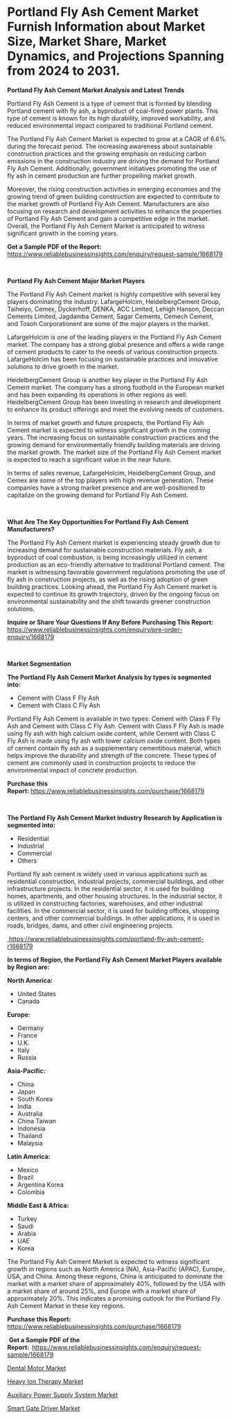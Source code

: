 <p><h1>Portland Fly Ash Cement Market Furnish Information about Market Size, Market Share, Market Dynamics, and Projections Spanning from 2024 to 2031.</h1></p><p><strong>Portland Fly Ash Cement Market Analysis and Latest Trends</strong></p>
<p><p>Portland Fly Ash Cement is a type of cement that is formed by blending Portland cement with fly ash, a byproduct of coal-fired power plants. This type of cement is known for its high durability, improved workability, and reduced environmental impact compared to traditional Portland cement.</p><p>The Portland Fly Ash Cement Market is expected to grow at a CAGR of 6.6% during the forecast period. The increasing awareness about sustainable construction practices and the growing emphasis on reducing carbon emissions in the construction industry are driving the demand for Portland Fly Ash Cement. Additionally, government initiatives promoting the use of fly ash in cement production are further propelling market growth.</p><p>Moreover, the rising construction activities in emerging economies and the growing trend of green building construction are expected to contribute to the market growth of Portland Fly Ash Cement. Manufacturers are also focusing on research and development activities to enhance the properties of Portland Fly Ash Cement and gain a competitive edge in the market. Overall, the Portland Fly Ash Cement Market is anticipated to witness significant growth in the coming years.</p></p>
<p><strong>Get a Sample PDF of the Report:&nbsp;</strong> <a href="https://www.reliablebusinessinsights.com/enquiry/request-sample/1668179">https://www.reliablebusinessinsights.com/enquiry/request-sample/1668179</a></p>
<p>&nbsp;</p>
<p><strong>Portland Fly Ash Cement Major Market Players</strong></p>
<p><p>The Portland Fly Ash Cement market is highly competitive with several key players dominating the industry. LafargeHolcim, HeidelbergCement Group, Taiheiyo, Cemex, Dyckerhoff, DENKA, ACC Limited, Lehigh Hanson, Deccan Cements Limited, Jagdamba Cement, Sagar Cements, Cemech Cement, and Tosoh Corporationent are some of the major players in the market.</p><p>LafargeHolcim is one of the leading players in the Portland Fly Ash Cement market. The company has a strong global presence and offers a wide range of cement products to cater to the needs of various construction projects. LafargeHolcim has been focusing on sustainable practices and innovative solutions to drive growth in the market.</p><p>HeidelbergCement Group is another key player in the Portland Fly Ash Cement market. The company has a strong foothold in the European market and has been expanding its operations in other regions as well. HeidelbergCement Group has been investing in research and development to enhance its product offerings and meet the evolving needs of customers.</p><p>In terms of market growth and future prospects, the Portland Fly Ash Cement market is expected to witness significant growth in the coming years. The increasing focus on sustainable construction practices and the growing demand for environmentally friendly building materials are driving the market growth. The market size of the Portland Fly Ash Cement market is expected to reach a significant value in the near future.</p><p>In terms of sales revenue, LafargeHolcim, HeidelbergCement Group, and Cemex are some of the top players with high revenue generation. These companies have a strong market presence and are well-positioned to capitalize on the growing demand for Portland Fly Ash Cement.</p></p>
<p>&nbsp;</p>
<p><strong>What Are The Key Opportunities For Portland Fly Ash Cement Manufacturers?</strong></p>
<p><p>The Portland Fly Ash Cement market is experiencing steady growth due to increasing demand for sustainable construction materials. Fly ash, a byproduct of coal combustion, is being increasingly utilized in cement production as an eco-friendly alternative to traditional Portland cement. The market is witnessing favorable government regulations promoting the use of fly ash in construction projects, as well as the rising adoption of green building practices. Looking ahead, the Portland Fly Ash Cement market is expected to continue its growth trajectory, driven by the ongoing focus on environmental sustainability and the shift towards greener construction solutions.</p></p>
<p><strong>Inquire or Share Your Questions If Any Before Purchasing This Report:</strong> <a href="https://www.reliablebusinessinsights.com/enquiry/pre-order-enquiry/1668179">https://www.reliablebusinessinsights.com/enquiry/pre-order-enquiry/1668179</a></p>
<p>&nbsp;</p>
<p><strong>Market Segmentation</strong></p>
<p><strong>The Portland Fly Ash Cement Market Analysis by types is segmented into:</strong></p>
<p><ul><li>Cement with Class F Fly Ash</li><li>Cement with Class C Fly Ash</li></ul></p>
<p><p>Portland Fly Ash Cement is available in two types: Cement with Class F Fly Ash and Cement with Class C Fly Ash. Cement with Class F Fly Ash is made using fly ash with high calcium oxide content, while Cement with Class C Fly Ash is made using fly ash with lower calcium oxide content. Both types of cement contain fly ash as a supplementary cementitious material, which helps improve the durability and strength of the concrete. These types of cement are commonly used in construction projects to reduce the environmental impact of concrete production.</p></p>
<p><strong>Purchase this Report:&nbsp;</strong><a href="https://www.reliablebusinessinsights.com/purchase/1668179">https://www.reliablebusinessinsights.com/purchase/1668179</a></p>
<p>&nbsp;</p>
<p><strong>The Portland Fly Ash Cement Market Industry Research by Application is segmented into:</strong></p>
<p><ul><li>Residential</li><li>Industrial</li><li>Commercial</li><li>Others</li></ul></p>
<p><p>Portland fly ash cement is widely used in various applications such as residential construction, industrial projects, commercial buildings, and other infrastructure projects. In the residential sector, it is used for building homes, apartments, and other housing structures. In the industrial sector, it is utilized in constructing factories, warehouses, and other industrial facilities. In the commercial sector, it is used for building offices, shopping centers, and other commercial buildings. In other applications, it is used in roads, bridges, dams, and other civil engineering projects.</p></p>
<p><a href="https://www.reliablebusinessinsights.com/portland-fly-ash-cement-r1668179">&nbsp;https://www.reliablebusinessinsights.com/portland-fly-ash-cement-r1668179</a></p>
<p><strong>In terms of Region, the Portland Fly Ash Cement Market Players available by Region are:</strong></p>
<p>
    <p> <strong> North America: </strong>
        <ul>
            <li>United States</li>
            <li>Canada</li>
        </ul>
        </p> 
    <p> <strong> Europe: </strong>
        <ul>
            <li>Germany</li>
            <li>France</li>
            <li>U.K.</li>
            <li>Italy</li>
            <li>Russia</li>
        </ul>
        </p> 
    <p> <strong> Asia-Pacific: </strong>
        <ul>
            <li>China</li>
            <li>Japan</li>
            <li>South Korea</li>
            <li>India</li>
            <li>Australia</li>
            <li>China Taiwan</li>
            <li>Indonesia</li>
            <li>Thailand</li>
            <li>Malaysia</li>
        </ul>
        </p> 
    <p> <strong> Latin America: </strong>
        <ul>
            <li>Mexico</li>
            <li>Brazil</li>
            <li>Argentina Korea</li>
            <li>Colombia</li>
        </ul>
        </p> 
    <p> <strong> Middle East & Africa: </strong>
        <ul>
            <li>Turkey</li>
            <li>Saudi</li>
            <li>Arabia</li>
            <li>UAE</li>
            <li>Korea</li>
        </ul>
    </p>
    </p>
<p><p>The Portland Fly Ash Cement Market is expected to witness significant growth in regions such as North America (NA), Asia-Pacific (APAC), Europe, USA, and China. Among these regions, China is anticipated to dominate the market with a market share of approximately 40%, followed by the USA with a market share of around 25%, and Europe with a market share of approximately 20%. This indicates a promising outlook for the Portland Fly Ash Cement Market in these key regions.</p></p>
<p><strong>Purchase this Report: </strong><a href="https://www.reliablebusinessinsights.com/purchase/1668179">https://www.reliablebusinessinsights.com/purchase/1668179</a></p>
<p>&nbsp;<strong>Get a Sample PDF of the Report:&nbsp;&nbsp;</strong><a href="https://www.reliablebusinessinsights.com/enquiry/request-sample/1668179">https://www.reliablebusinessinsights.com/enquiry/request-sample/1668179</a></p>
<p><strong></strong></p>
<p><p><a href="https://github.com/drzsklfn31/Market-Research-Report-List-1/blob/main/dental-motor-market.md">Dental Motor Market</a></p><p><a href="https://github.com/lairestrong/Market-Research-Report-List-1/blob/main/heavy-ion-therapy-market.md">Heavy Ion Therapy Market</a></p><p><a href="https://github.com/msLonKoss78/Market-Research-Report-List-1/blob/main/auxiliary-power-supply-system-market.md">Auxiliary Power Supply System Market</a></p><p><a href="https://github.com/bmorecock/Market-Research-Report-List-4/blob/main/smart-gate-driver-market.md">Smart Gate Driver Market</a></p></p>